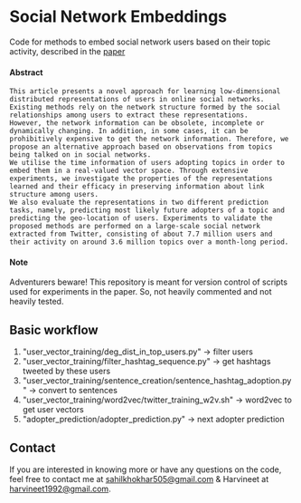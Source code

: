 # Social Network Embeddings
Code for methods to embed social network users based on their topic activity, described in the [paper](https://arxiv.org/abs/1710.07622)

#### Abstract

```
This article presents a novel approach for learning low-dimensional distributed representations of users in online social networks. Existing methods rely on the network structure formed by the social relationships among users to extract these representations.
However, the network information can be obsolete, incomplete or dynamically changing. In addition, in some cases, it can be prohibitively expensive to get the network information. Therefore, we propose an alternative approach based on observations from topics being talked on in social networks.
We utilise the time information of users adopting topics in order to embed them in a real-valued vector space. Through extensive experiments, we investigate the properties of the representations learned and their efficacy in preserving information about link structure among users.
We also evaluate the representations in two different prediction tasks, namely, predicting most likely future adopters of a topic and predicting the geo-location of users. Experiments to validate the proposed methods are performed on a large-scale social network extracted from Twitter, consisting of about 7.7 million users and their activity on around 3.6 million topics over a month-long period.
```

#### Note
Adventurers beware! This repository is meant for version control of scripts used for experiments in the paper. So, not heavily commented and not heavily tested.

## Basic workflow
1. "user_vector_training/deg_dist_in_top_users.py" -> filter users
2. "user_vector_training/filter_hashtag_sequence.py" -> get hashtags tweeted by these users
3. "user_vector_training/sentence_creation/sentence_hashtag_adoption.py" -> convert to sentences
4. "user_vector_training/word2vec/twitter_training_w2v.sh" -> word2vec to get user vectors
5. "adopter_prediction/adopter_prediction.py" -> next adopter prediction

## Contact
If you are interested in knowing more or have any questions on the code, feel free to contact me at <sahilkhokhar505@gmail.com> & Harvineet at <harvineet1992@gmail.com>.
